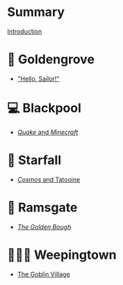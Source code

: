 # Summary

[Introduction](front_matter/introduction.md)

# 📜 Goldengrove

- ["Hello, Sailor!"](goldengrove/hello_sailor.md)

# 💻 Blackpool

- [_Quake_ and _Minecraft_](blackpool/quake_and_minecraft.md)

# 💫 Starfall

- [_Cosmos_ and Tatooine](starfall/cosmos_and_tatooine.md)

# 👻 Ramsgate

- [_The Golden Bough_](ramsgate/the_golden_bough.md)

# 🧑‍🤝‍🧑 Weepingtown

- [The Goblin Village](weepingtown/goblin_village.md)

<!--
# 🧬 Appleton
# 🏦 Casterlyrock
# 🧍‍♂️ Dreadfort
# 🌿 Ivyhall
# 🪦 Kingsgrave
# 💬 Lemonwood
# 🧠 Pyke
# 🌋 Stonedance
-->

